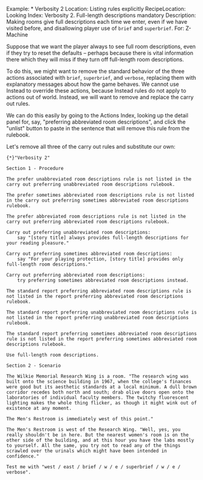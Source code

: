 Example: * Verbosity 2
Location: Listing rules explicitly
RecipeLocation: Looking
Index: Verbosity 2. Full-length descriptions mandatory
Description: Making rooms give full descriptions each time we enter, even if we have visited before, and disallowing player use of ``brief`` and ``superbrief``.
For: Z-Machine

  
Suppose that we want the player always to see full room descriptions, even if they try to reset the defaults – perhaps because there is vital information there which they will miss if they turn off full-length room descriptions.

  
To do this, we might want to remove the standard behavior of the three actions associated with ``brief``, ``superbrief``, and ``verbose``, replacing them with explanatory messages about how the game behaves. We cannot use Instead to override these actions, because Instead rules do not apply to actions out of world. Instead, we will want to remove and replace the carry out rules.

  
We can do this easily by going to the Actions Index, looking up the detail panel for, say, "preferring abbreviated room descriptions", and click the "unlist" button to paste in the sentence that will remove this rule from the rulebook.

  
Let's remove all three of the carry out rules and substitute our own:

  

``` inform7
{*}"Verbosity 2"

Section 1 - Procedure

The prefer unabbreviated room descriptions rule is not listed in the carry out preferring unabbreviated room descriptions rulebook.

The prefer sometimes abbreviated room descriptions rule is not listed in the carry out preferring sometimes abbreviated room descriptions rulebook.

The prefer abbreviated room descriptions rule is not listed in the carry out preferring abbreviated room descriptions rulebook.

Carry out preferring unabbreviated room descriptions:
	say "[story title] always provides full-length descriptions for your reading pleasure."

Carry out preferring sometimes abbreviated room descriptions:
	say "For your playing protection, [story title] provides only full-length room descriptions."

Carry out preferring abbreviated room descriptions:
	try preferring sometimes abbreviated room descriptions instead.

The standard report preferring abbreviated room descriptions rule is not listed in the report preferring abbreviated room descriptions rulebook.

The standard report preferring unabbreviated room descriptions rule is not listed in the report preferring unabbreviated room descriptions rulebook.

The standard report preferring sometimes abbreviated room descriptions rule is not listed in the report preferring sometimes abbreviated room descriptions rulebook.

Use full-length room descriptions.

Section 2 - Scenario

The Wilkie Memorial Research Wing is a room. "The research wing was built onto the science building in 1967, when the college's finances were good but its aesthetic standards at a local minimum. A dull brown corridor recedes both north and south; drab olive doors open onto the laboratories of individual faculty members. The twitchy fluorescent lighting makes the whole thing flicker, as though it might wink out of existence at any moment.

The Men's Restroom is immediately west of this point."

The Men's Restroom is west of the Research Wing. "Well, yes, you really shouldn't be in here. But the nearest women's room is on the other side of the building, and at this hour you have the labs mostly to yourself. All the same, you try not to read any of the things scrawled over the urinals which might have been intended in confidence."

Test me with "west / east / brief / w / e / superbrief / w / e / verbose".
```

